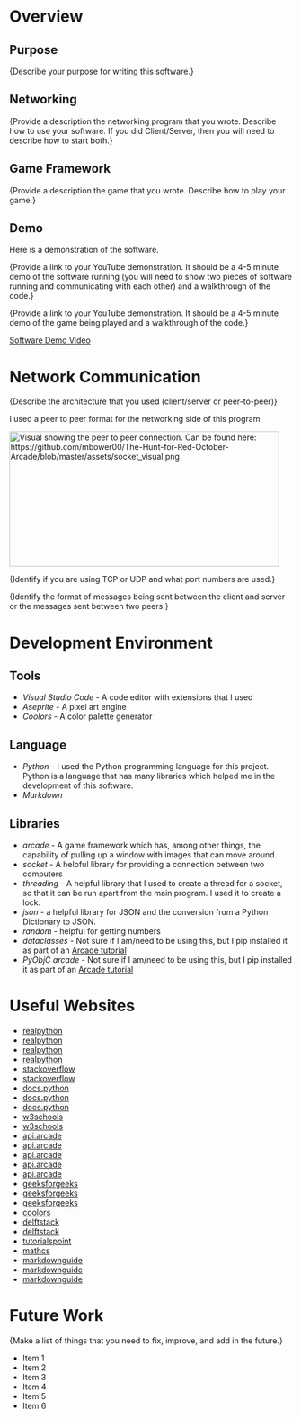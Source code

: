# Overview

## Purpose

{Describe your purpose for writing this software.}

## Networking

{Provide a description the networking program that you wrote. Describe how to use your software.  If you did Client/Server, then you will need to describe how to start both.}

## Game Framework

{Provide a description the game that you wrote. Describe how to play your game.}

## Demo

Here is a demonstration of the software.

{Provide a link to your YouTube demonstration.  It should be a 4-5 minute demo of the software running (you will need to show two pieces of software running and communicating with each other) and a walkthrough of the code.}

{Provide a link to your YouTube demonstration.  It should be a 4-5 minute demo of the game being played and a walkthrough of the code.}

[Software Demo Video](http://youtube.link.goes.here)

# Network Communication

{Describe the architecture that you used (client/server or peer-to-peer)}

I used a peer to peer format for the networking side of this program

<img src="https://github.com/mbower00/The-Hunt-for-Red-October-Arcade/blob/master/assets/socket_visual.png" width="480" height="240" alt="Visual showing the peer to peer connection. Can be found here: https://github.com/mbower00/The-Hunt-for-Red-October-Arcade/blob/master/assets/socket_visual.png">

{Identify if you are using TCP or UDP and what port numbers are used.}

{Identify the format of messages being sent between the client and server or the messages sent between two peers.}

# Development Environment

## Tools

* *Visual Studio Code* - A code editor with extensions that I used
* *Aseprite* - A pixel art engine
* *Coolors* - A color palette generator 

## Language 

* *Python* - I used the Python programming language for this project. Python is a language that has many libraries which helped me in the development of this software.
* *Markdown* 

## Libraries

* *arcade* - A game framework which has, among other things, the capability of pulling up a window with images that can move around.
* *socket* - A helpful library for providing a connection between two computers
* *threading* - A helpful library that I used to create a thread for a socket, so that it can be run apart from the main program. I used it to create a lock. 
* *json* - a helpful library for JSON and the conversion from a Python Dictionary to JSON.
* *random* - helpful for getting numbers
* *dataclasses* - Not sure if I am/need to be using this, but I pip installed it as part of an [Arcade tutorial](https://realpython.com/arcade-python-game-framework/)
* *PyObjC arcade* - Not sure if I am/need to be using this, but I pip installed it as part of an [Arcade tutorial](https://realpython.com/arcade-python-game-framework/)

# Useful Websites

* [realpython](https://realpython.com/python-sockets/)
* [realpython](https://realpython.com/arcade-python-game-framework/)
* [realpython](https://realpython.com/instance-class-and-static-methods-demystified/)
* [realpython](https://realpython.com/platformer-python-arcade/)
* [stackoverflow](https://stackoverflow.com/questions/23267305/python-sockets-peer-to-peer)
* [stackoverflow](https://stackoverflow.com/questions/10672419/class-constants-in-python)
* [docs.python](https://docs.python.org/3/reference/compound_stmts.html#with)
* [docs.python](https://docs.python.org/3.6/library/socket.html)
* [docs.python](https://docs.python.org/3/library/json.html)
* [w3schools](https://www.w3schools.com/python/python_inheritance.asp)
* [w3schools](https://www.w3schools.com/python/python_classes.asp)
* [api.arcade](https://api.arcade.academy/en/latest/)
* [api.arcade](https://api.arcade.academy/en/latest/examples/sprite_move_keyboard.html?highlight=input%20key)
* [api.arcade](https://api.arcade.academy/en/stable/api/drawing_utilities.html)
* [api.arcade](https://api.arcade.academy/en/latest/api/physics_engines.html)
* [api.arcade](https://api.arcade.academy/en/stable/_modules/arcade/drawing_support.html#color_from_hex_string)
* [geeksforgeeks](https://www.geeksforgeeks.org/python-strings-decode-method/)
* [geeksforgeeks](https://www.geeksforgeeks.org/python-interconversion-between-dictionary-and-bytes/)
* [geeksforgeeks](https://www.geeksforgeeks.org/difference-between-__sizeof__-and-getsizeof-method-python/)
* [coolors](https://coolors.co/143b49-9e342b-e79805-e5dada-02040f)
* [delftstack](https://www.delftstack.com/howto/python/python-b-in-front-of-string/)
* [delftstack](https://www.delftstack.com/howto/python/static-class-python/)
* [tutorialspoint](https://www.tutorialspoint.com/Peer-to-Peer-Computing)
* [mathcs](https://www.mathcs.emory.edu/~valerie/courses/fall10/155/resources/op_precedence.html)
* [markdownguide](https://www.markdownguide.org/cheat-sheet/)
* [markdownguide](https://www.markdownguide.org/basic-syntax/#images-1)
* [markdownguide](https://www.markdownguide.org/hacks/#image-size)

# Future Work

{Make a list of things that you need to fix, improve, and add in the future.}
* Item 1
* Item 2
* Item 3
* Item 4
* Item 5
* Item 6
